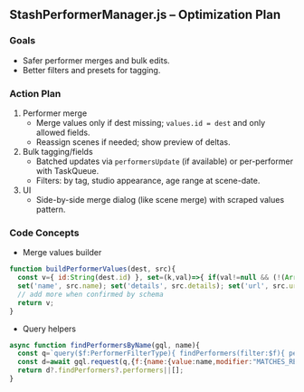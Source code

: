 ## StashPerformerManager.js – Optimization Plan

### Goals
- Safer performer merges and bulk edits.
- Better filters and presets for tagging.

### Action Plan
1) Performer merge
   - Merge values only if dest missing; `values.id = dest` and only allowed fields.
   - Reassign scenes if needed; show preview of deltas.
2) Bulk tagging/fields
   - Batched updates via `performersUpdate` (if available) or per-performer with TaskQueue.
   - Filters: by tag, studio appearance, age range at scene-date.
3) UI
   - Side-by-side merge dialog (like scene merge) with scraped values pattern.

### Code Concepts
- Merge values builder
```js
function buildPerformerValues(dest, src){
  const v={ id:String(dest.id) }, set=(k,val)=>{ if(val!=null && (!(Array.isArray(val))||val.length)) v[k]=val; };
  set('name', src.name); set('details', src.details); set('url', src.url);
  // add more when confirmed by schema
  return v;
}
```
- Query helpers
```js
async function findPerformersByName(gql, name){
  const q=`query($f:PerformerFilterType){ findPerformers(filter:$f){ performers{ id name scene_count } } }`;
  const d=await gql.request(q,{f:{name:{value:name,modifier:"MATCHES_REGEX"}}});
  return d?.findPerformers?.performers||[];
}
```





